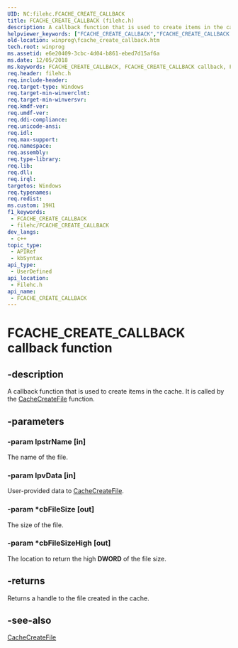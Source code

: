 ```yaml
---
UID: NC:filehc.FCACHE_CREATE_CALLBACK
title: FCACHE_CREATE_CALLBACK (filehc.h)
description: A callback function that is used to create items in the cache.
helpviewer_keywords: ["FCACHE_CREATE_CALLBACK","FCACHE_CREATE_CALLBACK callback","FCACHE_CREATE_CALLBACK callback function [Windows API]","filehc/FCACHE_CREATE_CALLBACK","winprog.fcache_create_callback"]
old-location: winprog\fcache_create_callback.htm
tech.root: winprog
ms.assetid: e6e20409-3cbc-4d04-b861-ebed7d15af6a
ms.date: 12/05/2018
ms.keywords: FCACHE_CREATE_CALLBACK, FCACHE_CREATE_CALLBACK callback, FCACHE_CREATE_CALLBACK callback function [Windows API], filehc/FCACHE_CREATE_CALLBACK, winprog.fcache_create_callback
req.header: filehc.h
req.include-header: 
req.target-type: Windows
req.target-min-winverclnt: 
req.target-min-winversvr: 
req.kmdf-ver: 
req.umdf-ver: 
req.ddi-compliance: 
req.unicode-ansi: 
req.idl: 
req.max-support: 
req.namespace: 
req.assembly: 
req.type-library: 
req.lib: 
req.dll: 
req.irql: 
targetos: Windows
req.typenames: 
req.redist: 
ms.custom: 19H1
f1_keywords:
 - FCACHE_CREATE_CALLBACK
 - filehc/FCACHE_CREATE_CALLBACK
dev_langs:
 - c++
topic_type:
 - APIRef
 - kbSyntax
api_type:
 - UserDefined
api_location:
 - Filehc.h
api_name:
 - FCACHE_CREATE_CALLBACK
---
```


# FCACHE_CREATE_CALLBACK callback function


## -description

A callback function that is used to create items in the cache. It is called by the <a href="https://docs.microsoft.com/windows/desktop/api/filehc/nf-filehc-cachecreatefile">CacheCreateFile</a> function.

## -parameters

### -param lpstrName [in]

The name of the file.

### -param lpvData [in]

User-provided data to <a href="https://docs.microsoft.com/windows/desktop/api/filehc/nf-filehc-cachecreatefile">CacheCreateFile</a>.

### -param *cbFileSize [out]

The size of the file.

### -param *cbFileSizeHigh [out]

The location to return the high <b>DWORD</b> of the file size.

## -returns

Returns a handle to the file created in the cache.

## -see-also

<a href="https://docs.microsoft.com/windows/desktop/api/filehc/nf-filehc-cachecreatefile">CacheCreateFile</a>

